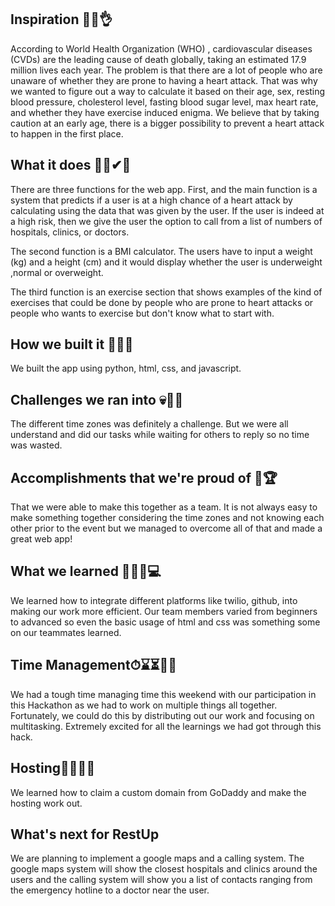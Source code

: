 ## Inspiration 🌸✨👌
According to World Health Organization (WHO) , cardiovascular diseases (CVDs) are the leading cause of death globally, taking an estimated 17.9 million lives each year. The problem is that there are a lot of people who are unaware of whether they are prone to having a heart attack. That was why we wanted to figure out a way to calculate it based on their age, sex, resting blood pressure, cholesterol level,  fasting blood sugar level, max heart rate, and whether they have exercise induced enigma.  We believe that by taking caution at an early age, there is a bigger possibility to prevent a heart attack to happen in the first place. 

## What it does 👨‍💻✔📜
There are three functions for the web app. First, and the main function is a system that predicts if a user is at a high chance of a heart attack by calculating using the data that was given by the user. If the user is indeed at a high risk, then we give the user the option to call from a list of numbers of hospitals, clinics, or doctors. 

The second function is a BMI calculator. The users have to input a weight (kg) and a height (cm) and it would display whether the user is underweight ,normal or overweight.  

The third function is an exercise section that shows examples of the kind of exercises that could be done by people who are prone to heart attacks or people who wants to exercise but don't know what to start with. 

## How we built it 🔧🔨🧰
We built the app using python, html, css, and javascript.

## Challenges we ran into 💀🏃‍♂️
The different time zones was definitely a challenge. But we were all understand and did our tasks while waiting for others to reply so no time was wasted. 

## Accomplishments that we're proud of 🏅🏆
That we were able to make this together as a team. It is not always easy to make something together considering the time zones and not knowing each other prior to the event but we managed to overcome all of that and made a great web app!

## What we learned 🧠🙇‍♂️💻
We learned how to integrate different platforms like twilio, github, into making our work more efficient. Our team members varied from beginners to advanced so even the basic usage of html and css was something some on our teammates learned. 

## Time Management⏱⌛⏳🏃‍♂️
We had a tough time managing time this weekend with our participation in this Hackathon as we had to work on multiple things all together. Fortunately, we could do this by distributing out our work and focusing on multitasking. Extremely excited for all the learnings we had got through this hack.

## Hosting👩‍🏫👩‍💻
We learned how to claim a custom domain from GoDaddy and make the hosting work out.

## What's next for RestUp
We are planning to implement a google maps and a calling system. The google maps system will show the closest hospitals and clinics around the users and the calling system will show you a list of contacts ranging from the emergency hotline to a doctor near the user.
